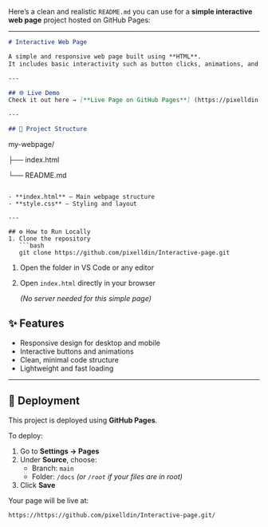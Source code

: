 Here’s a clean and realistic `README.md` you can use for a **simple interactive web page** project hosted on GitHub Pages:

---

```markdown
# Interactive Web Page

A simple and responsive web page built using **HTML**.
It includes basic interactivity such as button clicks, animations, and dynamic content updates.

---

## 🌐 Live Demo
Check it out here → [**Live Page on GitHub Pages**] (https://pixelldin.github.io/Interactive-page/)

---

## 📁 Project Structure

```

my-webpage/

├── index.html

└── README.md

```

- **index.html** – Main webpage structure
- **style.css** – Styling and layout

---

## ⚙️ How to Run Locally
1. Clone the repository
   ```bash
   git clone https://github.com/pixelldin/Interactive-page.git

```

1. Open the folder in VS Code or any editor
2. Open `index.html` directly in your browser
    
    *(No server needed for this simple page)*
    

## ✨ Features

- Responsive design for desktop and mobile
- Interactive buttons and animations
- Clean, minimal code structure
- Lightweight and fast loading

---

## 🚀 Deployment

This project is deployed using **GitHub Pages**.

To deploy:

1. Go to **Settings → Pages**
2. Under **Source**, choose:
    - Branch: `main`
    - Folder: `/docs` *(or `/root` if your files are in root)*
3. Click **Save**

Your page will be live at:

```
https://https://github.com/pixelldin/Interactive-page.git/
